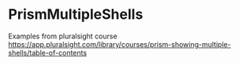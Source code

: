 # PrismMultipleShells
Examples from pluralsight course https://app.pluralsight.com/library/courses/prism-showing-multiple-shells/table-of-contents
